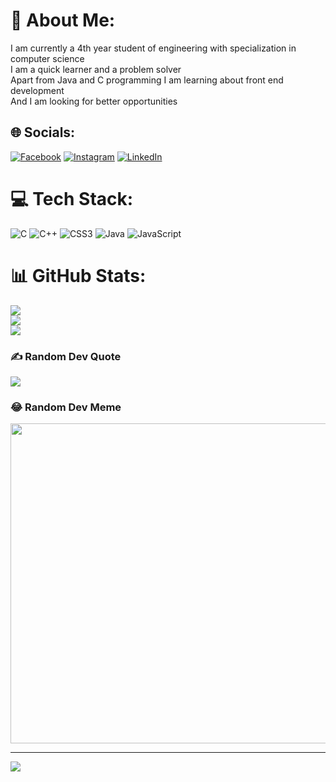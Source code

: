 # 💫 About Me:
I am currently a 4th year student of engineering with specialization in computer science<br>I am a quick learner and a problem solver <br>Apart from Java and C programming I am learning about front end development <br>And I am looking for better opportunities


## 🌐 Socials:
[![Facebook](https://img.shields.io/badge/Facebook-%231877F2.svg?logo=Facebook&logoColor=white)](https://facebook.com/https://www.facebook.com/debosmita.ghosh.520?mibextid=ZbWKwL) [![Instagram](https://img.shields.io/badge/Instagram-%23E4405F.svg?logo=Instagram&logoColor=white)](https://instagram.com/_ulzang_debs_) [![LinkedIn](https://img.shields.io/badge/LinkedIn-%230077B5.svg?logo=linkedin&logoColor=white)](https://linkedin.com/in/https://www.linkedin.com/in/debosmita-ghosh-101204175) 

# 💻 Tech Stack:
![C](https://img.shields.io/badge/c-%2300599C.svg?style=for-the-badge&logo=c&logoColor=white) ![C++](https://img.shields.io/badge/c++-%2300599C.svg?style=for-the-badge&logo=c%2B%2B&logoColor=white) ![CSS3](https://img.shields.io/badge/css3-%231572B6.svg?style=for-the-badge&logo=css3&logoColor=white) ![Java](https://img.shields.io/badge/java-%23ED8B00.svg?style=for-the-badge&logo=java&logoColor=white) ![JavaScript](https://img.shields.io/badge/javascript-%23323330.svg?style=for-the-badge&logo=javascript&logoColor=%23F7DF1E)
# 📊 GitHub Stats:
![](https://github-readme-stats.vercel.app/api?username=debsgh2509&theme=blueberry&hide_border=true&include_all_commits=false&count_private=false)<br/>
![](https://github-readme-streak-stats.herokuapp.com/?user=debsgh2509&theme=blueberry&hide_border=true)<br/>
![](https://github-readme-stats.vercel.app/api/top-langs/?username=debsgh2509&theme=blueberry&hide_border=true&include_all_commits=false&count_private=false&layout=compact)

### ✍️ Random Dev Quote
![](https://quotes-github-readme.vercel.app/api?type=horizontal&theme=radical)

### 😂 Random Dev Meme
<img src="https://random-memer.herokuapp.com/" width="512px"/>

---
[![](https://visitcount.itsvg.in/api?id=debsgh2509&icon=0&color=1)](https://visitcount.itsvg.in)

<!-- Proudly created with GPRM ( https://gprm.itsvg.in ) -->
